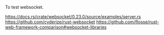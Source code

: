 To test websocket.

https://docs.rs/crate/websocket/0.23.0/source/examples/server.rs
https://github.com/cyderize/rust-websocket
https://github.com/flosse/rust-web-framework-comparison#websocket-libraries